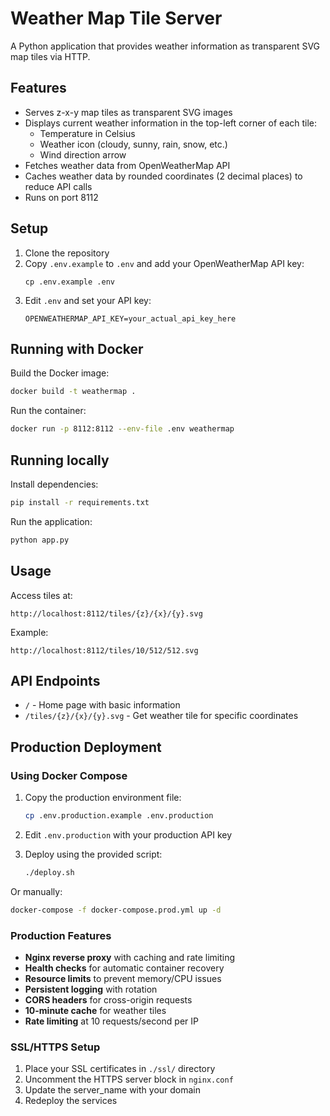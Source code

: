 # Weather Map Tile Server

A Python application that provides weather information as transparent SVG map tiles via HTTP.

## Features

- Serves z-x-y map tiles as transparent SVG images
- Displays current weather information in the top-left corner of each tile:
  - Temperature in Celsius
  - Weather icon (cloudy, sunny, rain, snow, etc.)
  - Wind direction arrow
- Fetches weather data from OpenWeatherMap API
- Caches weather data by rounded coordinates (2 decimal places) to reduce API calls
- Runs on port 8112

## Setup

1. Clone the repository
2. Copy `.env.example` to `.env` and add your OpenWeatherMap API key:
   ```
   cp .env.example .env
   ```
3. Edit `.env` and set your API key:
   ```
   OPENWEATHERMAP_API_KEY=your_actual_api_key_here
   ```

## Running with Docker

Build the Docker image:
```bash
docker build -t weathermap .
```

Run the container:
```bash
docker run -p 8112:8112 --env-file .env weathermap
```

## Running locally

Install dependencies:
```bash
pip install -r requirements.txt
```

Run the application:
```bash
python app.py
```

## Usage

Access tiles at:
```
http://localhost:8112/tiles/{z}/{x}/{y}.svg
```

Example:
```
http://localhost:8112/tiles/10/512/512.svg
```

## API Endpoints

- `/` - Home page with basic information
- `/tiles/{z}/{x}/{y}.svg` - Get weather tile for specific coordinates

## Production Deployment

### Using Docker Compose

1. Copy the production environment file:
   ```bash
   cp .env.production.example .env.production
   ```

2. Edit `.env.production` with your production API key

3. Deploy using the provided script:
   ```bash
   ./deploy.sh
   ```

Or manually:
```bash
docker-compose -f docker-compose.prod.yml up -d
```

### Production Features

- **Nginx reverse proxy** with caching and rate limiting
- **Health checks** for automatic container recovery
- **Resource limits** to prevent memory/CPU issues
- **Persistent logging** with rotation
- **CORS headers** for cross-origin requests
- **10-minute cache** for weather tiles
- **Rate limiting** at 10 requests/second per IP

### SSL/HTTPS Setup

1. Place your SSL certificates in `./ssl/` directory
2. Uncomment the HTTPS server block in `nginx.conf`
3. Update the server_name with your domain
4. Redeploy the services